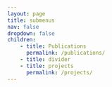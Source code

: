```yaml
---
layout: page
title: submenus
nav: false
dropdown: false
children: 
    - title: Publications
      permalink: /publications/
    - title: divider
    - title: projects
      permalink: /projects/
---
```

